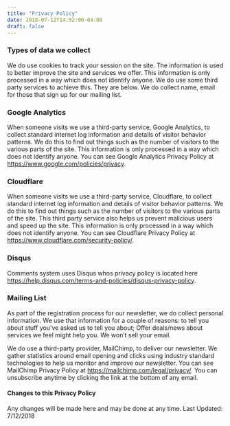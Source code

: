 ```yaml
---
title: "Privacy Policy"
date: 2018-07-12T14:52:00-04:00
draft: false
---
```


### Types of data we collect
We do use cookies to track your session on the site. The information is used to better improve the site and services we offer.  This information is only processed in a way which does not identify anyone. We do use some third party services to achieve this. They are below.  We do collect name, email for those that sign up for our mailing list.

### Google Analytics
When someone visits we use a third-party service, Google Analytics, to collect standard internet log information and details of visitor behavior patterns. We do this to find out things such as the number of visitors to the various parts of the site. This information is only processed in a way which does not identify anyone.  You can see Google Analytics Privacy Policy at https://www.google.com/policies/privacy.

### Cloudflare
When someone visits we use a third-party service, Cloudflare, to collect standard internet log information and details of visitor behavior patterns. We do this to find out things such as the number of visitors to the various parts of the site. This third party service also helps us prevent malicious users and speed up the site. This information is only processed in a way which does not identify anyone.  You can see Cloudflare Privacy Policy at https://www.cloudflare.com/security-policy/.

### Disqus
Comments system uses Disqus whos privacy policy is located here https://help.disqus.com/terms-and-policies/disqus-privacy-policy.

### Mailing List
As part of the registration process for our newsletter, we do collect personal information. We use that information for a couple of reasons: to tell you about stuff you’ve asked us to tell you about; Offer deals/news about services we feel might help you.  We won’t sell your email.

We do use a third-party provider, MailChimp, to deliver our newsletter. We gather statistics around email opening and clicks using industry standard technologies to help us monitor and improve our newsletter.  You can see MailChimp Privacy Policy at https://mailchimp.com/legal/privacy/.  You can unsubscribe anytime by clicking the link at the bottom of any email.

 

#### Changes to this Privacy Policy
Any changes will be made here and may be done at any time. Last Updated: 7/12/2018